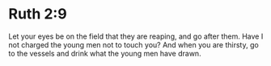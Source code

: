 # Ruth 2:9

Let your eyes be on the field that they are reaping, and go after them. Have I not charged the young men not to touch you? And when you are thirsty, go to the vessels and drink what the young men have drawn.
